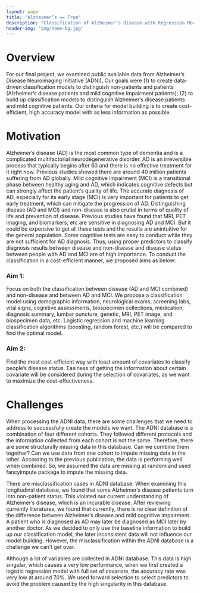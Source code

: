 ```yaml
---
layout: page
title: "Alzheimer’s == True"
description: "Classification of Alzheimer’s Disease with Regression Models and Machine Learning Algorithms"
header-img: "img/home-bg.jpg"
---
```


# Overview

For our final project, we examined public available data from Alzheimer’s Disease Neuroimaging Initiative (ADNI), Our goals were (1) to create data-driven classification models to distinguish non-patients and patients (Alzheimer’s disease patients and mild cognitive impairment patients); (2) to build up classification models to distinguish Alzheimer’s disease patients and mild cognitive patients. Our criteria for model building is to create cost-efficient, high accuracy model with as less information as possible.

# Motivation

Alzheimer’s disease (AD) is the most common type of dementia and is a complicated multifactorial neurodegenerative disorder. AD is an irreversible process that typically begins after 60 and there is no effective treatment for it right now. Previous studies showed there are around 40 million patients suffering from AD globally. Mild cognitive impairment (MCI) is a transitional phase between healthy aging and AD, which indicates cognitive defects but can strongly affect the patient’s quality of life. The accurate diagnosis of AD, especially for its early stage (MCI) is very important for patients to get early treatment, which can mitigate the progression of AD. Distinguishing disease (AD and MCI) and non-disease is also crutial in terms of quality of life and prevention of disease. Previous studies have found that MRI, PET imaging, and biomarkers, etc are sensitive in diagnosing AD and MCI. But it could be expensive to get all these tests and the results are unintuitive for the general population. Some cognitive tests are easy to conduct while they are not sufficient for AD diagnosis. Thus, using proper predictors to classify diagnosis results between disease and non-disease and disease status between people with AD and MCI are of high importance. To conduct the classification in a cost-efficient manner, we proposed aims as below:

### Aim 1: 
Focus on both the classification between disease (AD and MCI combined) and non-disease and between AD and MCI. We propose a classification model using demographic information, neurological exams, screening labs, vital signs, cognitive assessments, biospecimen collections, medication, diagnosis summary, lumbar puncture, genetic, MRI, PET image, and biospecimen data, etc. Logistic regression and machine learning classification algorithms (boosting, random forest, etc.) will be compared to find the optimal model. 

### Aim 2: 
Find the most cost-efficient way with least amount of covariates to classify people’s disease status. Easiness of getting the information about certain covariate will be considered during the selection of covariates, as we want to maximize the cost-effectiveness. 

# Challenges

When processing the ADNI data, there are some challenges that we need to address to successfully create the models we want.
The ADNI database is a combination of four different cohorts. They followed different protocols and the information collected from each cohort is not the same. Therefore, there are some structurally missing data in this database. Can we combine them together? Can we use data from one cohort to impute missing data in the other. According to the previous publication, the data is performing well when combined. So, we assumed the data are missing at random and used fancyimpute package to impute the missing data.

There are misclassification cases in ADNI database. When examining this longitudinal database, we found that some Alzheimer’s disease patients turn into non-patient status. This violated our current understanding of Alzheimer’s disease, which is an incurable disease. After reviewing currently literatures, we found that currently, there is no clear definition of the difference between Alzheimer’s disease and mild cognitive impairment. A patient who is diagnosed as AD may later be diagnosed as MCI later by another doctor. As we decided to only use the baseline information to build up our classification model, the later inconsistent data will not influence our model building. However, the misclassification within the ADNI database is a challenge we can’t get over.

Although a lot of variables are collected in ADNI database. This data is high singular, which causes a very low performance, when we first created a logistic regression model with full set of covariate, the accuracy rate was very low at around 70%. We used forward selection to select predictors to avoid the problem caused by the high singularity in this database.

